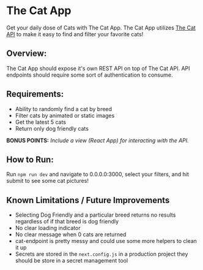 # The Cat App

Get your daily dose of Cats with The Cat App.  The Cat App utilizes [The Cat API](https://docs.thecatapi.com/) to make it easy to find and filter your favorite cats!

## Overview:
The Cat App should expose it's own REST API on top of The Cat API.  API endpoints should require some sort of authentication to consume.

## Requirements:

- Ability to randomly find a cat by breed
- Filter cats by animated or static images
- Get the latest 5 cats
- Return only dog friendly cats

**BONUS POINTS:** *Include a view (React App) for interacting with the API.*

## How to Run:
Run `npm run dev` and navigate to 0.0.0.0:3000, select your filters, and hit submit to see some cat pictures!

## Known Limitations / Future Improvements
- Selecting Dog Friendly and a particular breed returns no results regardless of if that breed is dog friendly
- No clear loading indicator
- No clear message when 0 cats are returned
- cat-endpoint is pretty messy and could use some more helpers to clean it up
- Secrets are stored in the `next.config.js` in a production project they should be store in a secret management tool